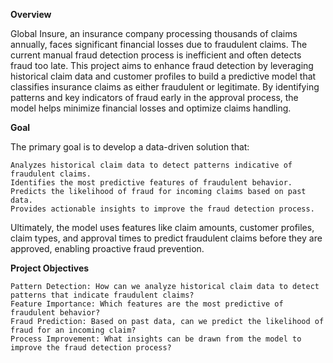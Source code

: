 **Overview**

Global Insure, an insurance company processing thousands of claims annually, faces significant financial losses due to fraudulent claims. The current manual fraud detection process is inefficient and often detects fraud too late. This project aims to enhance fraud detection by leveraging historical claim data and customer profiles to build a predictive model that classifies insurance claims as either fraudulent or legitimate. By identifying patterns and key indicators of fraud early in the approval process, the model helps minimize financial losses and optimize claims handling.


**Goal**

The primary goal is to develop a data-driven solution that:

    Analyzes historical claim data to detect patterns indicative of fraudulent claims.
    Identifies the most predictive features of fraudulent behavior.
    Predicts the likelihood of fraud for incoming claims based on past data.
    Provides actionable insights to improve the fraud detection process.

Ultimately, the model uses features like claim amounts, customer profiles, claim types, and approval times to predict fraudulent claims before they are approved, enabling proactive fraud prevention.

**Project Objectives**

    Pattern Detection: How can we analyze historical claim data to detect patterns that indicate fraudulent claims?
    Feature Importance: Which features are the most predictive of fraudulent behavior?
    Fraud Prediction: Based on past data, can we predict the likelihood of fraud for an incoming claim?
    Process Improvement: What insights can be drawn from the model to improve the fraud detection process?
